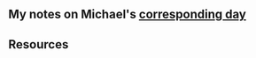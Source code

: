 ## My notes on Michael's [corresponding day](https://www.90daysofdevops.com/2022/day39/)


## Resources

